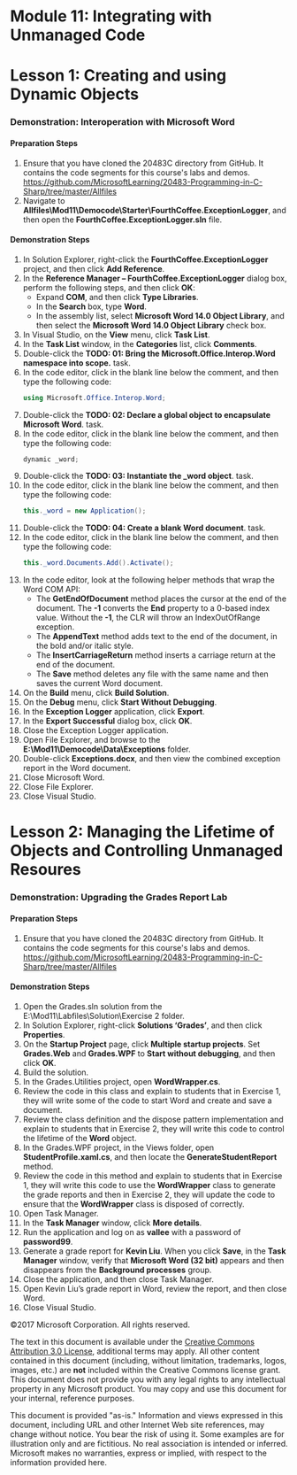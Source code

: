 
# Module 11:   Integrating with Unmanaged Code

# Lesson 1:  Creating and using Dynamic Objects

### Demonstration: Interoperation with Microsoft Word

#### Preparation Steps

1. Ensure that you have cloned the 20483C directory from GitHub. It contains the code segments for this course's labs and demos. https://github.com/MicrosoftLearning/20483-Programming-in-C-Sharp/tree/master/Allfiles
2. Navigate to **Allfiles\Mod11\Democode\Starter\FourthCoffee.ExceptionLogger**, and then open the **FourthCoffee.ExceptionLogger.sln** file.


#### Demonstration Steps

1.	In Solution Explorer, right-click the **FourthCoffee.ExceptionLogger** project, and then click **Add Reference**.
2.	In the **Reference Manager – FourthCoffee.ExceptionLogger** dialog box, perform the following steps, and then click **OK**:
    -	Expand **COM**, and then click **Type Libraries**.
    -	In the **Search** box, type **Word**.
    -	In the assembly list, select **Microsoft Word 14.0 Object Library**, and then select the **Microsoft Word 14.0 Object Library** check box.
3.	In Visual Studio, on the **View** menu, click **Task List**.
4.	In the **Task List** window, in the **Categories** list, click **Comments**.
5.	Double-click the **TODO: 01: Bring the Microsoft.Office.Interop.Word namespace into scope.** task.
6.	In the code editor, click in the blank line below the comment, and then type the following code:
    ```cs
    using Microsoft.Office.Interop.Word;
    ```
7.	Double-click the **TODO: 02: Declare a global object to encapsulate Microsoft Word**. task.
8.	In the code editor, click in the blank line below the comment, and then type the following code:
    ```cs
    dynamic _word;
    ```
9.	Double-click the **TODO: 03: Instantiate the _word object**. task.
10.	In the code editor, click in the blank line below the comment, and then type the following code:
    ```cs
    this._word = new Application();
    ```
11.	Double-click the **TODO: 04: Create a blank Word document**. task.
12.	In the code editor, click in the blank line below the comment, and then type the following code:
    ```cs
    this._word.Documents.Add().Activate();
    ```
13.	In the code editor, look at the following helper methods that wrap the Word COM API:
    -	The **GetEndOfDocument** method places the cursor at the end of the document. The **-1** converts the **End** property to a 0-based index value. Without the **-1**, the CLR will throw an IndexOutOfRange exception. 
    -	The **AppendText** method adds text to the end of the document, in the bold and/or italic style.
    -	The **InsertCarriageReturn** method inserts a carriage return at the end of the document.
    -	The **Save** method deletes any file with the same name and then saves the current Word document.
14.	On the **Build** menu, click **Build Solution**.
15.	On the **Debug** menu, click **Start Without Debugging**.
16.	In the **Exception Logger** application, click **Export**.
17.	In the **Export Successful** dialog box, click **OK**.
18.	Close the Exception Logger application.
19.	Open File Explorer, and browse to the **E:\Mod11\Democode\Data\Exceptions** folder.
20.	Double-click **Exceptions.docx**, and then view the combined exception report in the Word document.
21.	Close Microsoft Word.
22.	Close File Explorer.
23.	Close Visual Studio.


# Lesson 2:  Managing the Lifetime of Objects and Controlling Unmanaged Resoures

### Demonstration: Upgrading the Grades Report Lab

#### Preparation Steps

1. Ensure that you have cloned the 20483C directory from GitHub. It contains the code segments for this course's labs and demos. https://github.com/MicrosoftLearning/20483-Programming-in-C-Sharp/tree/master/Allfiles

#### Demonstration Steps

1.  Open the Grades.sln solution from the
    E:\\Mod11\\Labfiles\\Solution\\Exercise 2 folder.
2.  In Solution Explorer, right-click **Solutions ‘Grades’**, and then click
    **Properties**.
3.  On the **Startup Project** page, click **Multiple startup projects**. Set
    **Grades.Web** and **Grades.WPF** to **Start without debugging**, and then
    click **OK**.
4.  Build the solution.
5.  In the Grades.Utilities project, open **WordWrapper.cs**.
6.  Review the code in this class and explain to students that in Exercise 1,
    they will write some of the code to start Word and create and save a
    document.
7.  Review the class definition and the dispose pattern implementation and
    explain to students that in Exercise 2, they will write this code to control
    the lifetime of the **Word** object.
8.  In the Grades.WPF project, in the Views folder, open
    **StudentProfile.xaml.cs**, and then locate the **GenerateStudentReport**
    method.
9.  Review the code in this method and explain to students that in Exercise 1,
    they will write this code to use the **WordWrapper** class to generate the
    grade reports and then in Exercise 2, they will update the code to ensure
    that the **WordWrapper** class is disposed of correctly.
10. Open Task Manager.
11. In the **Task Manager** window, click **More details**.
12. Run the application and log on as **vallee** with a password of
    **password99**.
13. Generate a grade report for **Kevin Liu**. When you click **Save**, in the
    **Task Manager** window, verify that **Microsoft Word (32 bit)** appears and
    then disappears from the **Background processes** group.
14. Close the application, and then close Task Manager.
15. Open Kevin Liu’s grade report in Word, review the report, and then close
    Word.
16. Close Visual Studio.



©2017 Microsoft Corporation. All rights reserved.

The text in this document is available under the  [Creative Commons Attribution 3.0 License](https://creativecommons.org/licenses/by/3.0/legalcode), additional terms may apply. All other content contained in this document (including, without limitation, trademarks, logos, images, etc.) are  **not**  included within the Creative Commons license grant. This document does not provide you with any legal rights to any intellectual property in any Microsoft product. You may copy and use this document for your internal, reference purposes.

This document is provided &quot;as-is.&quot; Information and views expressed in this document, including URL and other Internet Web site references, may change without notice. You bear the risk of using it. Some examples are for illustration only and are fictitious. No real association is intended or inferred. Microsoft makes no warranties, express or implied, with respect to the information provided here.